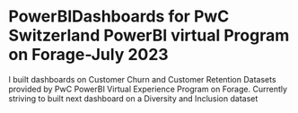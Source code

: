 # PowerBIDashboards for PwC Switzerland PowerBI virtual Program on Forage-July 2023
I built dashboards on Customer Churn and Customer Retention Datasets provided by PwC PowerBI Virtual Experience Program on Forage. Currently striving to built next dashboard on a Diversity and Inclusion dataset
